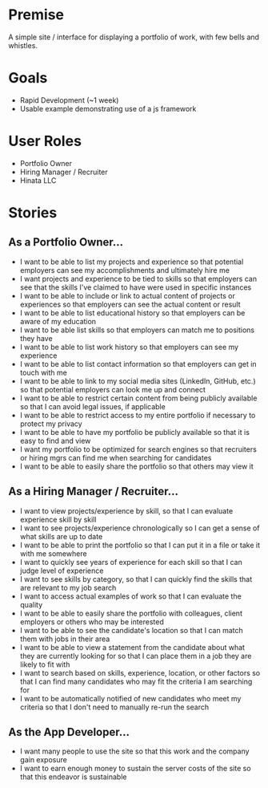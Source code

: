 # Premise
A simple site / interface for displaying a portfolio of work, with few bells and whistles.

# Goals
* Rapid Development (~1 week)
* Usable example demonstrating use of a js framework

# User Roles
* Portfolio Owner
* Hiring Manager / Recruiter
* Hinata LLC

# Stories
## As a **Portfolio Owner**...
* I want to be able to list my projects and experience so that potential employers can see my accomplishments and ultimately hire me
* I want projects and experience to be tied to skills so that employers can see that the skills I've claimed to have were used in specific instances
* I want to be able to include or link to actual content of projects or experiences so that employers can see the actual content or result
* I want to be able to list educational history so that employers can be aware of my education
* I want to be able list skills so that employers can match me to positions they have
* I want to be able to list work history so that employers can see my experience
* I want to be able to list contact information so that employers can get in touch with me
* I want to be able to link to my social media sites (LinkedIn, GitHub, etc.) so that potential employers can look me up and connect
* I want to be able to restrict certain content from being publicly available so that I can avoid legal issues, if applicable
* I want to be able to restrict access to my entire portfolio if necessary to protect my privacy
* I want to be able to have my portfolio be publicly available so that it is easy to find and view
* I want my portfolio to be optimized for search engines so that recruiters or hiring mgrs can find me when searching for candidates
* I want to be able to easily share the portfolio so that others may view it

## As a **Hiring Manager / Recruiter**...
* I want to view projects/experience by skill, so that I can evaluate experience skill by skill
* I want to see projects/experience chronologically so I can get a sense of what skills are up to date
* I want to be able to print the portfolio so that I can put it in a file or take it with me somewhere
* I want to quickly see years of experience for each skill so that I can judge level of experience
* I want to see skills by category, so that I can quickly find the skills that are relevant to my job search
* I want to access actual examples of work so that I can evaluate the quality
* I want to be able to easily share the portfolio with colleagues, client employers or others who may be interested
* I want to be able to see the candidate's location so that I can match them with jobs in their area
* I want to be able to view a statement from the candidate about what they are currently looking for so that I can place them in a job they are likely to fit with
* I want to search based on skills, experience, location, or other factors so that I can find many candidates who may fit the criteria I am searching for
* I want to be automatically notified of new candidates who meet my criteria so that I don't need to manually re-run the search

## As the **App Developer**...
* I want many people to use the site so that this work and the company gain exposure
* I want to earn enough money to sustain the server costs of the site so that this endeavor is sustainable
